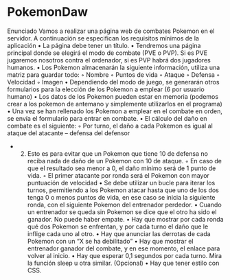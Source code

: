 # PokemonDaw

Enunciado
Vamos a realizar una página web de combates Pokemon en el servidor. A continuación se
especifican los requisitos mínimos de la aplicación
• La página debe tener un título.
• Tendremos una página principal donde se elegirá el modo de combate (PVE o PVP). Si es
PVE jugaremos nosotros contra el ordenador, si es PVP habrá dos jugadores humanos.
• Los Pokemon almacenarán la siguiente información, utiliza una matriz para guardar todo:
    ◦ Nombre
    ◦ Puntos de vida
    ◦ Ataque
    ◦ Defensa
    ◦ Velocidad
    ◦ Imagen
    • Dependiendo del modo de juego, se generarán otros formularios para la elección de los
Pokemon a emplear (6 por usuario humano)
• Los datos de los Pokemon pueden estar en memoria (podemos crear a los pokemon de
antemano y simplemente utilizarlos en el programa)
• Una vez se han rellenado los Pokemon a emplear en el combate en orden, se envía el
formulario para entrar en combate.
• El cálculo del daño en combate es el siguiente:
◦ Por turno, el daño a cada Pokemon es igual al ataque del atacante – defensa del defensor
+ 2. Esto es para evitar que un Pokemon que tiene 10 de defensa no reciba nada de daño
de un Pokemon con 10 de ataque.
◦ En caso de que el resultado sea menor a 0, el daño mínimo será de 1 punto de vida.
◦ El primer atacante por ronda será el Pokemon con mayor puntuación de velocidad
• Se debe utilizar un bucle para iterar los turnos, permitiendo a los Pokemon atacar hasta que
uno de los dos tenga 0 o menos puntos de vida, en ese caso se inicia la siguiente ronda, con
el siguiente Pokemon del entrenador perdedor.
• Cuando un entrenador se queda sin Pokemon se dice que el otro ha sido el ganador. No
puede haber empate.
• Hay que mostrar por cada ronda qué dos Pokemon se enfrentan, y por cada turno el daño
que le inflige cada uno al otro.
• Hay que anunciar las derrotas de cada Pokemon con un “X se ha debilitado”
• Hay que mostrar el entrenador ganador del combate, y en ese momento, el enlace para
volver al inicio.
• Hay que esperar 0,1 segundos por cada turno. Mira la función sleep u otra similar.
(Opcional)
• Hay que tener estilo con CSS.
